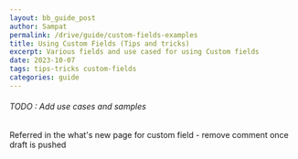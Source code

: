 ```yaml
---
layout: bb_guide_post
author: Sampat
permalink: /drive/guide/custom-fields-examples
title: Using Custom Fields (Tips and tricks)
excerpt: Various fields and use cased for using Custom fields
date: 2023-10-07
tags: tips-tricks custom-fields
categories: guide
---
```


###### TODO : Add use cases and samples

Referred in the what's new page for custom field - remove comment once draft is pushed
